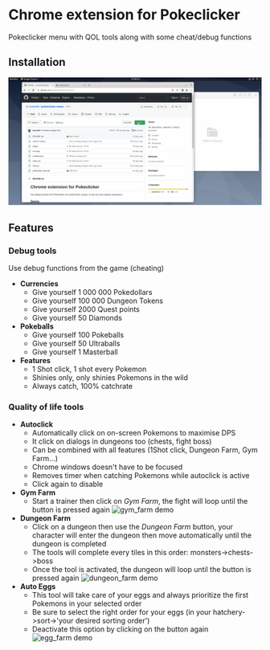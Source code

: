 # Chrome extension for Pokeclicker
Pokeclicker menu with QOL tools along with some cheat/debug functions

## Installation
![installation demo](demo/installation.gif)

## Features
### Debug tools
Use debug functions from the game (cheating)
- **Currencies**
  - Give yourself 1 000 000 Pokedollars
  - Give yourself 100 000 Dungeon Tokens
  - Give yourself 2000 Quest points
  - Give yourself 50 Diamonds
- **Pokeballs**
  - Give yourself 100 Pokeballs
  - Give yourself 50 Ultraballs
  - Give yourself 1 Masterball
- **Features**
  - 1 Shot click, 1 shot every Pokemon
  - Shinies only, only shinies Pokemons in the wild
  - Always catch, 100% catchrate

### Quality of life tools
- **Autoclick**
  - Automatically click on on-screen Pokemons to maximise DPS
  - It click on dialogs in dungeons too (chests, fight boss)
  - Can be combined with all features (1Shot click, Dungeon Farm, Gym Farm...)
  - Chrome windows doesn't have to be focused
  - Removes timer when catching Pokemons while autoclick is active
  - Click again to disable
- **Gym Farm**
  - Start a trainer then click on *Gym Farm*, the fight will loop until the button is pressed again
  ![gym_farm demo](demo/gym-farm.gif)
- **Dungeon Farm**
  - Click on a dungeon then use the *Dungeon Farm* button, your character will enter the dungeon then move automatically until the dungeon is completed
  - The tools will complete every tiles in this order: monsters->chests->boss
  - Once the tool is activated, the dungeon will loop until the button is pressed again
  ![dungeon_farm demo](demo/dungeon-farm.gif)
- **Auto Eggs**
  - This tool will take care of your eggs and always prioritize the first Pokemons in your selected order
  - Be sure to select the right order for your eggs (in your hatchery->sort->'your desired sorting order')
  - Deactivate this option by clicking on the button again
  ![egg_farm demo](demo/auto-breeding.gif)

